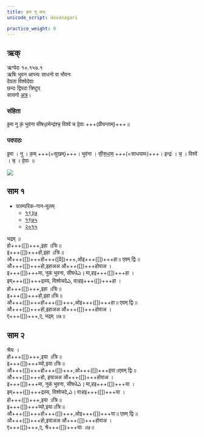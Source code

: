 ```yaml
---
title: इमा नु कम्  
unicode_script: devanagari  

practice_weight: 0
---   
```


## ऋक्
ऋग्वेदः  १०.१५७.१  
ऋषिः  भुवन आप्त्यः साधनो वा भौवनः  
देवता  विश्वेदेवाः  
छन्दः  द्विपदा त्रिष्टुप्  
सायणो [अत्र](http://192.155.224.66/stage/rigveda-samhita/describe/rikMandala/010.157.001)।


### संहिता
इ॒मा नु कं॒ भुव॑ना सीषधा॒मेन्द्र॑श्च॒ विश्वे॑ च दे॒वाः +++(प्रीयन्ताम्)+++॥

### पदपाठः
इ॒मा । नु । क॒म् +++(=सुखम्)+++। भुव॑ना । सी॒स॒धा॒म॒ +++(=साधयामः)+++। इन्द्रः॑ । च॒ । विश्वे॑ । च॒ । दे॒वाः ॥

![](../../images/Great-indra-on-airAvata-with-vajra-surrounded-by-other-smaller-deva-s-agni-on-ram-yama-on-buffalo-brahma-on-swan-sUrya-and-chandra.jpg)


## साम १


- पारम्परिक-गान-मूलम् 
  - [१९३७](https://archive.org/stream/sAmaveda-jaiminIya-paravastu-paramparA-docs/sAmaveda-paravastu-1937#page/n55/mode/1up)
  - [१९७५](https://archive.org/stream/sAmaveda-jaiminIya-paravastu-paramparA-docs/sAmaveda-paravastu-1975#page/n51/mode/2up)
  - [२०१५](https://archive.org/stream/sAmaveda-jaiminIya-paravastu-paramparA-docs/proxaNa-sAmAni#page/n3/mode/2up)

<div class="audioEmbed"  caption="रामानुजार्यः 1974 " src="https://archive
.org/download/jaiminIya-sAma-gAna-paravastu-tradition-rAmAnuja/yaj-jAyathA-apUrvya.mp3"></div>
<div class="audioEmbed"  caption="गोपालार्यः 2015  " src="https://archive
.org/download/jaiminIya-sAma-gAna-paravastu-tradition-gopAla-2015/yaj-jAyathA-apUrvya.mp3"></div>
<div class="audioEmbed"  caption="गोपालपवनयोर् अनुवचनम् 2015 1x" src="https://archive
.org/download/jaiminIya-sAma-gAna-paravastu-tradition-anuvachanam-gopAla-pavana-2015/yaj-jAyathA-apUrvya.mp3"></div>
<div class="audioEmbed"  caption="गोपालपवनयोर् अनुवचनम् 2015 1.5x" src="https://archive
.org/download/jaiminIya-sAma-gAna-paravastu-tradition-anuvachanam-gopAla-pavana-2015-150p-speed/yaj-jAyathA-apUrvya.mp3"></div>

भद्रम् ॥  
हो+++([])+++,इहा ॥त्रिः॥  
इ+++([])+++हो,इहा ॥त्रिः॥  
औ+++([])+++हो+++([प्रे])+++,ओइ+++([])+++हा॥ एवम् द्विः॥  
औ+++([])+++हो,इहाअअ औ+++([])+++होवाअ ।  
इ+++([])+++मा, नुकं भुवना, सीषधेఎ । मा,हइ+++([])+++हा ।  
इम्+++([])+++द्रस्य, विश्वेचदेఎ, वाःहइ+++([])+++हा ।  
हो+++([])+++,इहा ॥त्रिः॥  
इ+++([])+++हो,इहा॥त्रिः॥  
औ+++([])+++हो+++([])+++,ओइ+++([])+++हा॥ एवम् द्विः॥  
औ+++([])+++हो,इहाअअ औ+++([])+++होवाअ ।  
ए+++([])+++,ए, भद्रम् ॥७॥

## साम २
श्रेयः ।  
हो+++([])+++,इया ॥त्रिः॥  
इ+++([])+++य्यो,इया॥त्रिः॥  
औ+++([])+++हो+++([])+++,ओ+++([])+++इया॥एवम् द्विः॥  
औ+++([])+++हो, इयाअअ औ+++([])+++होवाअ ।  
इ+++([])+++मा, नुकं भुवना, सीषधेఎ । मा,हइ+++([])+++या ।  
इम्+++([])+++द्रस्य, विश्वेचदे,ఎ । वाःहइ+++([])+++या ।  
हो+++([])+++,इया ॥त्रिः॥  
इ+++([])+++य्यो,इया॥त्रिः॥  
औ+++([])+++हो+++([])+++,ओइ+++([])+++या॥ एवम् द्विः॥  
औ+++([])+++हो,इयाअअ औ+++([])+++होवाअ ।  
ए+++([])+++,ए, श्रे+++([])+++याः ॥७॥
